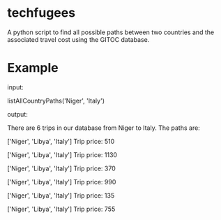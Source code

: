 # techfugees

A python script to find all possible paths between two countries and the associated travel cost using the GITOC database.

# Example

input:

listAllCountryPaths('Niger', 'Italy')

output:

There are 6 trips in our database from Niger to Italy. The paths are:

['Niger', 'Libya', 'Italy'] Trip price: 510

['Niger', 'Libya', 'Italy'] Trip price: 1130

['Niger', 'Libya', 'Italy'] Trip price: 370

['Niger', 'Libya', 'Italy'] Trip price: 990

['Niger', 'Libya', 'Italy'] Trip price: 135

['Niger', 'Libya', 'Italy'] Trip price: 755
